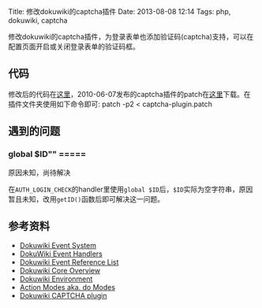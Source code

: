 Title: 修改dokuwiki的captcha插件
Date: 2013-08-08 12:14
Tags: php, dokuwiki, captcha

修改dokuwiki的captcha插件，为登录表单也添加验证码(captcha)支持，可以在配置页面开启或关闭登录表单的验证码框。

## 代码

修改后的代码在[这里](https///github.com/wilbur-ma/dokuwiki-tweak/tree/master/plugin-captcha)，2010-06-07发布的captcha插件的patch在[这里](https///raw.github.com/wilbur-ma/dokuwiki-tweak/master/patch/captcha-plugin.patch)下载。在插件文件夹使用如下命令即可:
    patch -p2 < captcha-plugin.patch
## 遇到的问题

###  global $ID"" =====
原因未知，尚待解决

在`AUTH_LOGIN_CHECK`的handler里使用`global $ID`后，`$ID`实际为空字符串，原因暂且未知，改用`getID()`函数后即可解决这一问题。
## 参考资料

*  [Dokuwiki Event System](doku>devel/events)
*  [DokuWiki Event Handlers](doku>devel/event_handlers)
*  [Dokuwiki Event Reference List](doku>devel/events_list)
*  [Dokuwiki Core Overview](doku>devel/overview)
*  [Dokuwiki Environment](doku>devel/environment)
*  [Action Modes aka. do Modes](doku>devel/action_modes)
*  [Dokuwiki CAPTCHA plugin](doku>plugin/captcha)

